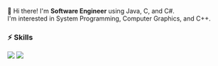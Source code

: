 👋 Hi there! I'm **Software Engineer** using Java, C, and C#.   
I'm interested in System Programming, Computer Graphics, and C++.

### ⚡ Skills
<img src="https://img.shields.io/badge/java-007396?style=for-the-badge&logo=java&logoColor=white"> 
<img src="https://img.shields.io/badge/c-A8B9CC?style=for-the-badge&logo=c&logoColor=white">
